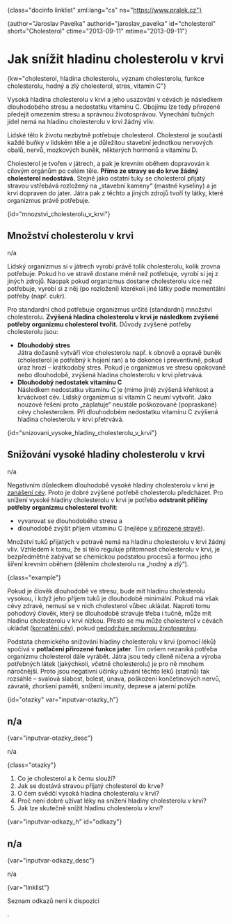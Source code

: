 
{class="docinfo linklist" xml:lang="cs" ns="https://www.pralek.cz"}

{author="Jaroslav Pavelka" authorid="jaroslav_pavelka" id="cholesterol" short="Cholesterol" ctime="2013-09-11" mtime="2013-09-11"}

# Jak snížit hladinu cholesterolu v krvi

{kw="cholesterol, hladina cholesterolu, význam cholesterolu, funkce cholesterolu, hodný a zlý cholesterol, stres, vitamín C"}

Vysoká hladina cholesterolu v krvi a jeho usazování v cévách je následkem dlouhodobého stresu a nedostatku vitamínu C. Obojímu lze tedy přirozeně předejít omezením stresu a správnou životosprávou. Vynechání tučných jídel nemá na hladinu cholesterolu v krvi žádný vliv.

Lidské tělo k životu nezbytně potřebuje cholesterol. Cholesterol je součástí každé buňky v lidském těle a je důležitou stavební jednotkou nervových obalů, nervů, mozkových buněk, některých hormonů a vitamínu D.

Cholesterol je tvořen v játrech, a pak je krevním oběhem dopravován k cílovým orgánům po celém těle. **Přímo ze stravy se do krve žádný cholesterol nedostává.** Stejně jako ostatní tuky se cholesterol přijatý stravou vstřebává rozložený na „stavební kameny“ (mastné kyseliny) a je krví dopraven do jater. Játra pak z těchto a jiných zdrojů tvoří ty látky, které organizmus právě potřebuje.

{id="mnozstvi\_cholesterolu\_v_krvi"}

## Množství cholesterolu v krvi

n/a

Lidský organizmus si v játrech vyrobí právě tolik cholesterolu, kolik zrovna potřebuje. Pokud ho ve stravě dostane méně než potřebuje, vyrobí si jej z jiných zdrojů. Naopak pokud organizmus dostane cholesterolu více než potřebuje, vyrobí si z něj (po rozložení) kterékoli jiné látky podle momentální potřeby (např. cukr).

Pro standardní chod potřebuje organizmus určité (standardní) množství cholesterolu. **Zvýšená hladina cholesterolu v krvi je následkem zvýšené potřeby organizmu cholesterol tvořit.** Důvody zvýšené potřeby cholesterolu jsou:

  * **Dlouhodobý stres**  
    Játra dočasně vytváří více cholesterolu např. k obnově a opravě buněk (cholesterol je potřebný k hojení ran) a to dokonce i preventivně, pokud úraz hrozí – krátkodobý stres. Pokud je organizmus ve stresu opakovaně nebo dlouhodobě, zvýšená hladina cholesterolu v krvi přetrvává.
  * **Dlouhodobý nedostatek vitamínu C**  
    Následkem nedostatku vitamínu C je (mimo jiné) zvýšená křehkost a krvácivost cév. Lidský organizmus si vitamín C neumí vytvořit. Jako nouzové řešení proto „záplatuje“ neustále poškozované (popraskané) cévy cholesterolem. Při dlouhodobém nedostatku vitamínu C zvýšená hladina cholesterolu v krvi přetrvává.

{id="snizovani\_vysoke\_hladiny\_cholesterolu\_v_krvi"}

## Snižování vysoké hladiny cholesterolu v krvi

n/a

Negativním důsledkem dlouhodobě vysoké hladiny cholesterolu v krvi je [zanášení cév][1]. Proto je dobré zvýšené potřebě cholesterolu předcházet. Pro snížení vysoké hladiny cholesterolu v krvi je potřeba **odstranit příčiny potřeby organizmu cholesterol tvořit**:

  * vyvarovat se dlouhodobého stresu a
  * dlouhodobě zvýšit příjem vitamínu C (nejlépe [v přirozené stravě][2]).

Množství tuků přijatých v potravě nemá na hladinu cholesterolu v krvi žádný vliv. Vzhledem k tomu, že si tělo reguluje přítomnost cholesterolu v krvi, je bezpředmětné zabývat se chemickou podstatou procesů a formou jeho šíření krevním oběhem (dělením cholesterolu na „hodný a zlý“).

{class="example"}

Pokud je člověk dlouhodobě ve stresu, bude mít hladinu cholesterolu vysokou, i když jeho příjem tuků je dlouhodobě minimální. Pokud má však cévy zdravé, nemusí se v nich cholesterol vůbec ukládat. Naproti tomu pohodový člověk, který se dlouhodobě stravuje třeba i tučně, může mít hladinu cholesterolu v krvi nízkou. Přesto se mu může cholesterol v cévách ukládat ([kornatění cév][1]), pokud [nedodržuje správnou životosprávu][2].

Podstata chemického snižování hladiny cholesterolu v krvi (pomocí léků) spočívá v **potlačení přirozené funkce jater**. Tím ovšem nezaniká potřeba organizmu cholesterol dále vyrábět. Játra jsou tedy cíleně ničena a výroba potřebných látek (jakýchkoli, včetně cholesterolu) je pro ně mnohem náročnější. Proto jsou negativní účinky užívání těchto léků (statinů) tak rozsáhlé – svalová slabost, bolest, únava, poškození končetinových nervů, závratě, zhoršení paměti, snížení imunity, deprese a jaterní potíže.

{id="otazky" var="inputvar-otazky_h"}

## n/a

{var="inputvar-otazky_desc"}

n/a

{class="otazky"}

  1. Co je cholesterol a k čemu slouží?
  2. Jak se dostává stravou přijatý cholesterol do krve?
  3. O čem svědčí vysoká hladina cholesterolu v krvi?
  4. Proč není dobré užívat léky na snížení hladiny cholesterolu v krvi?
  5. Jak lze skutečně snížit hladinu cholesterolu v krvi?

{var="inputvar-odkazy_h" id="odkazy"}

## n/a

{var="inputvar-odkazy_desc"}

n/a

{var="linklist"}

Seznam odkazů není k dispozici

 [1]: srdecni_infarkt
 [2]: stravovaci_navyky
.
